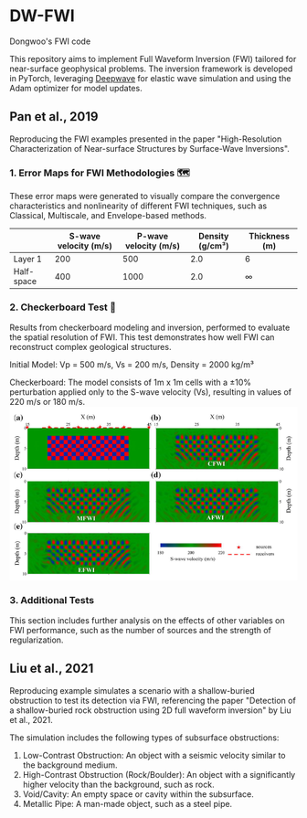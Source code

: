 # DW-FWI
Dongwoo's FWI code

This repository aims to implement Full Waveform Inversion (FWI) tailored for near-surface geophysical problems. The inversion framework is developed in PyTorch, leveraging [Deepwave](https://github.com/ar4/deepwave) for elastic wave simulation and using the Adam optimizer for model updates.

## Pan et al., 2019
Reproducing the FWI examples presented in the paper "High-Resolution Characterization of Near-surface Structures by Surface-Wave Inversions".

### 1. Error Maps for FWI Methodologies 🗺️  
These error maps were generated to visually compare the convergence characteristics and nonlinearity of different FWI techniques, such as Classical, Multiscale, and Envelope-based methods.

|              | S-wave velocity (m/s) | P-wave velocity (m/s) | Density (g/cm³) | Thickness (m) |
|--------------|------------------------|------------------------|------------------|----------------|
| Layer 1      | 200                    | 500                    | 2.0              | 6              |
| Half-space   | 400                    | 1000                   | 2.0              | ∞              |

### 2. Checkerboard Test 🏁 
Results from checkerboard modeling and inversion, performed to evaluate the spatial resolution of FWI. This test demonstrates how well FWI can reconstruct complex geological structures.

Initial Model: Vp = 500 m/s, Vs = 200 m/s, Density = 2000 kg/m³

Checkerboard: The model consists of 1m x 1m cells with a ±10% perturbation applied only to the S-wave velocity (Vs), resulting in values of 220 m/s or 180 m/s.
![checker](Pan_2019/checker.png)

### 3. Additional Tests
This section includes further analysis on the effects of other variables on FWI performance, such as the number of sources and the strength of regularization.

## Liu et al., 2021
Reproducing example simulates a scenario with a shallow-buried obstruction to test its detection via FWI, referencing the paper "Detection of a shallow-buried rock obstruction using 2D full waveform inversion" by Liu et al., 2021.

The simulation includes the following types of subsurface obstructions:  
1. Low-Contrast Obstruction: An object with a seismic velocity similar to the background medium.
2. High-Contrast Obstruction (Rock/Boulder): An object with a significantly higher velocity than the background, such as rock.
3. Void/Cavity: An empty space or cavity within the subsurface.
4. Metallic Pipe: A man-made object, such as a steel pipe.